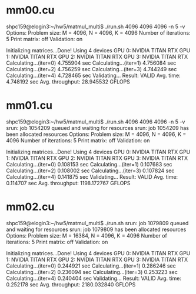 # mm00.cu

shpc159@elogin3:~/hw5/matmul_multi$ ./run.sh 4096 4096 4096 -n 5 -v
Options:
  Problem size: M = 4096, N = 4096, K = 4096
  Number of iterations: 5
  Print matrix: off
  Validation: on

Initializing matrices...Done!
Using 4 devices
GPU 0: NVIDIA TITAN RTX
GPU 1: NVIDIA TITAN RTX
GPU 2: NVIDIA TITAN RTX
GPU 3: NVIDIA TITAN RTX
Calculating...(iter=0) 4.755904 sec
Calculating...(iter=1) 4.756084 sec
Calculating...(iter=2) 4.756259 sec
Calculating...(iter=3) 4.744249 sec
Calculating...(iter=4) 4.728465 sec
Validating...
Result: VALID
Avg. time: 4.748192 sec
Avg. throughput: 28.945532 GFLOPS

# mm01.cu
shpc159@elogin3:~/hw5/matmul_multi$ ./run.sh 4096 4096 4096 -n 5 -v
srun: job 1054209 queued and waiting for resources
srun: job 1054209 has been allocated resources
Options:
  Problem size: M = 4096, N = 4096, K = 4096
  Number of iterations: 5
  Print matrix: off
  Validation: on

Initializing matrices...Done!
Using 4 devices
GPU 0: NVIDIA TITAN RTX
GPU 1: NVIDIA TITAN RTX
GPU 2: NVIDIA TITAN RTX
GPU 3: NVIDIA TITAN RTX
Calculating...(iter=0) 0.108153 sec
Calculating...(iter=1) 0.107683 sec
Calculating...(iter=2) 0.108002 sec
Calculating...(iter=3) 0.107824 sec
Calculating...(iter=4) 0.141875 sec
Validating...
Result: VALID
Avg. time: 0.114707 sec
Avg. throughput: 1198.172767 GFLOPS


# mm02.cu
shpc159@elogin3:~/hw5/matmul_multi$ ./run.sh 
srun: job 1079809 queued and waiting for resources
srun: job 1079809 has been allocated resources
Options:
  Problem size: M = 16384, N = 4096, K = 4096
  Number of iterations: 5
  Print matrix: off
  Validation: on

Initializing matrices...Done!
Using 4 devices
GPU 0: NVIDIA TITAN RTX
GPU 1: NVIDIA TITAN RTX
GPU 2: NVIDIA TITAN RTX
GPU 3: NVIDIA TITAN RTX
Calculating...(iter=0) 0.244921 sec
Calculating...(iter=1) 0.286246 sec
Calculating...(iter=2) 0.236094 sec
Calculating...(iter=3) 0.253223 sec
Calculating...(iter=4) 0.240404 sec
Validating...
Result: VALID
Avg. time: 0.252178 sec
Avg. throughput: 2180.032840 GFLOPS